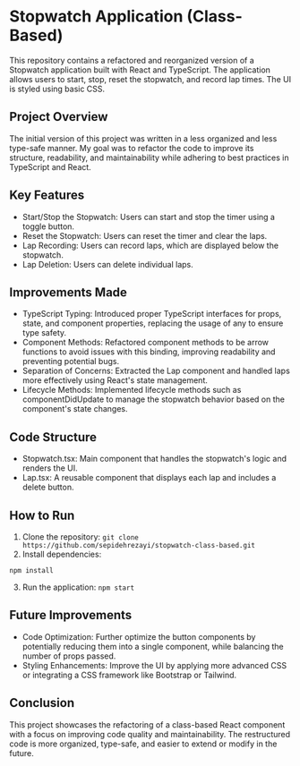 # Stopwatch Application (Class-Based)
This repository contains a refactored and reorganized version of a Stopwatch application built with React and TypeScript. The application allows users to start, stop, reset the stopwatch, and record lap times. The UI is styled using basic CSS.

## Project Overview
The initial version of this project was written in a less organized and less type-safe manner. My goal was to refactor the code to improve its structure, readability, and maintainability while adhering to best practices in TypeScript and React.

## Key Features
- Start/Stop the Stopwatch: Users can start and stop the timer using a toggle button.
- Reset the Stopwatch: Users can reset the timer and clear the laps.
- Lap Recording: Users can record laps, which are displayed below the stopwatch.
- Lap Deletion: Users can delete individual laps.
  
## Improvements Made
- TypeScript Typing: Introduced proper TypeScript interfaces for props, state, and component properties, replacing the usage of any to ensure type safety.
- Component Methods: Refactored component methods to be arrow functions to avoid issues with this binding, improving readability and preventing potential bugs.
- Separation of Concerns: Extracted the Lap component and handled laps more effectively using React's state management.
- Lifecycle Methods: Implemented lifecycle methods such as componentDidUpdate to manage the stopwatch behavior based on the component's state changes.

## Code Structure
- Stopwatch.tsx: Main component that handles the stopwatch's logic and renders the UI.
- Lap.tsx: A reusable component that displays each lap and includes a delete button.

## How to Run
1. Clone the repository:
`git clone https://github.com/sepidehrezayi/stopwatch-class-based.git`
2. Install dependencies:

`npm install`

3. Run the application:
   `npm start`

## Future Improvements
- Code Optimization: Further optimize the button components by potentially reducing them into a single component, while balancing the number of props passed.
- Styling Enhancements: Improve the UI by applying more advanced CSS or integrating a CSS framework like Bootstrap or Tailwind.
  
## Conclusion
This project showcases the refactoring of a class-based React component with a focus on improving code quality and maintainability. The restructured code is more organized, type-safe, and easier to extend or modify in the future.
